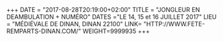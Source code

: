 +++
DATE = "2017-08-28T20:19:00+02:00"
TITLE = "JONGLEUR EN DEAMBULATION + NUMÉRO"
DATES ="LE 14, 15 et 16 JUILLET 2017"
LIEU = "MÉDIÉVALE DE DINAN, DINAN 22100"
LINK= "HTTP://WWW.FETE-REMPARTS-DINAN.COM/"
WEIGHT=9999935
+++